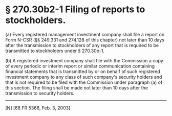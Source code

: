 # § 270.30b2-1   Filing of reports to stockholders.

(a) Every registered management investment company shall file a report on Form N-CSR (§§ 249.331 and 274.128 of this chapter) not later than 10 days after the transmission to stockholders of any report that is required to be transmitted to stockholders under § 270.30e-1. 


(b) A registered investment company shall file with the Commission a copy of every periodic or interim report or similar communication containing financial statements that is transmitted by or on behalf of such registered investment company to any class of such company's security holders and that is not required to be filed with the Commission under paragraph (a) of this section. The filing shall be made not later than 10 days after the transmission to security holders.



---

[N] [68 FR 5366, Feb. 3, 2003]




